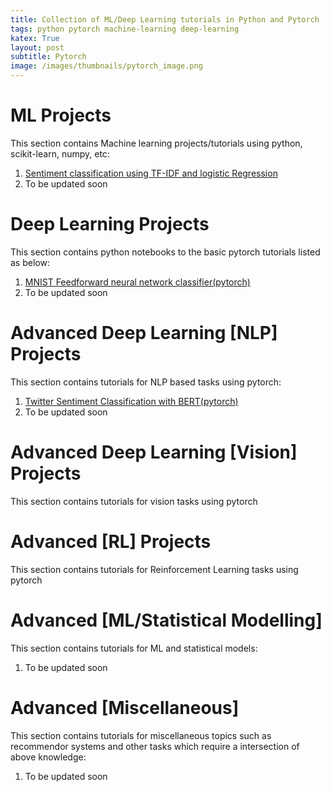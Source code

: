 ```yaml
---
title: Collection of ML/Deep Learning tutorials in Python and Pytorch
tags: python pytorch machine-learning deep-learning
katex: True
layout: post
subtitle: Pytorch
image: /images/thumbnails/pytorch_image.png
---
```


# ML Projects

This section contains Machine learning projects/tutorials
using python, scikit-learn, numpy, etc:

1. [Sentiment classification using TF-IDF and logistic Regression](https://github.com/vishwajit-vishnu/pytorch_tutorials/blob/main/Notebooks/ML_Sentiment_Analysis.ipynb)
2. To be updated soon

# Deep Learning Projects

This section contains python notebooks to the basic pytorch tutorials listed
as below:

1. [MNIST Feedforward neural network classifier(pytorch)](https://github.com/vishwajit-vishnu/pytorch_tutorials/blob/main/Notebooks/MNIST_FFN_classification.ipynb)
2. To be updated soon



# Advanced Deep Learning [NLP] Projects

This section contains tutorials for NLP based
tasks using pytorch:

1. [Twitter Sentiment Classification with BERT(pytorch)](https://github.com/vishwajit-vishnu/pytorch_tutorials/blob/main/Notebooks/Twotter_sentiment_classification_with_bert.ipynb)
2. To be updated soon


# Advanced Deep Learning [Vision] Projects

This section contains tutorials for vision tasks
using pytorch

# Advanced [RL] Projects

This section contains tutorials for Reinforcement
Learning tasks using pytorch


# Advanced [ML/Statistical Modelling]

This section contains tutorials for ML and 
statistical models:

1. To be updated soon

# Advanced [Miscellaneous]

This section contains tutorials for miscellaneous
topics such as recommendor systems and other tasks
which require a intersection of above knowledge:

1. To be updated soon
